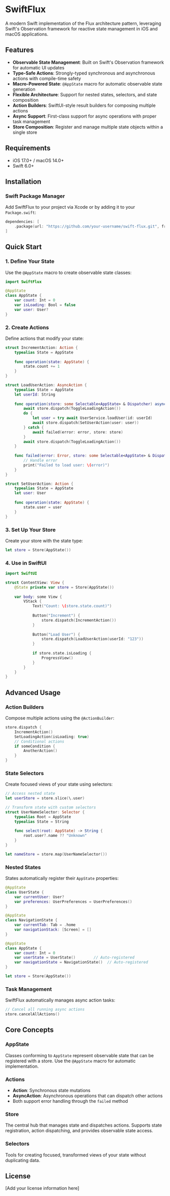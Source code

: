 # SwiftFlux

A modern Swift implementation of the Flux architecture pattern, leveraging Swift's Observation framework for reactive state management in iOS and macOS applications.

## Features

- **Observable State Management**: Built on Swift's Observation framework for automatic UI updates
- **Type-Safe Actions**: Strongly-typed synchronous and asynchronous actions with compile-time safety  
- **Macro-Powered State**: `@AppState` macro for automatic observable state generation
- **Flexible Architecture**: Support for nested states, selectors, and state composition
- **Action Builders**: SwiftUI-style result builders for composing multiple actions
- **Async Support**: First-class support for async operations with proper task management
- **Store Composition**: Register and manage multiple state objects within a single store

## Requirements

- iOS 17.0+ / macOS 14.0+
- Swift 6.0+

## Installation

### Swift Package Manager

Add SwiftFlux to your project via Xcode or by adding it to your `Package.swift`:

```swift
dependencies: [
    .package(url: "https://github.com/your-username/swift-flux.git", from: "1.0.0")
]
```

## Quick Start

### 1. Define Your State

Use the `@AppState` macro to create observable state classes:

```swift
import SwiftFlux

@AppState
class AppState {
    var count: Int = 0
    var isLoading: Bool = false
    var user: User?
}
```

### 2. Create Actions

Define actions that modify your state:

```swift
struct IncrementAction: Action {
    typealias State = AppState
    
    func operation(state: AppState) {
        state.count += 1
    }
}

struct LoadUserAction: AsyncAction {
    typealias State = AppState
    let userId: String
    
    func operation(store: some Selectable<AppState> & Dispatcher) async {
        await store.dispatch(ToggleLoadingAction())
        do {
            let user = try await UserService.loadUser(id: userId)
            await store.dispatch(SetUserAction(user: user))
        } catch {
            await failed(error: error, store: store)
        }
        await store.dispatch(ToggleLoadingAction())
    }
    
    func failed(error: Error, store: some Selectable<AppState> & Dispatcher) async {
        // Handle error
        print("Failed to load user: \(error)")
    }
}

struct SetUserAction: Action {
    typealias State = AppState
    let user: User
    
    func operation(state: AppState) {
        state.user = user
    }
}
```

### 3. Set Up Your Store

Create your store with the state type:

```swift
let store = Store(AppState())
```

### 4. Use in SwiftUI

```swift
import SwiftUI

struct ContentView: View {
    @State private var store = Store(AppState())
    
    var body: some View {
        VStack {
            Text("Count: \(store.state.count)")
            
            Button("Increment") {
                store.dispatch(IncrementAction())
            }
            
            Button("Load User") {
                store.dispatch(LoadUserAction(userId: "123"))
            }
            
            if store.state.isLoading {
                ProgressView()
            }
        }
    }
}
```

## Advanced Usage

### Action Builders

Compose multiple actions using the `@ActionBuilder`:

```swift
store.dispatch {
    IncrementAction()
    SetLoadingAction(isLoading: true)
    // Conditional actions
    if someCondition {
        AnotherAction()
    }
}
```

### State Selectors

Create focused views of your state using selectors:

```swift
// Access nested state
let userStore = store.slice(\.user)

// Transform state with custom selectors
struct UserNameSelector: Selector {
    typealias Root = AppState
    typealias State = String
    
    func select(root: AppState) -> String {
        root.user?.name ?? "Unknown"
    }
}

let nameStore = store.map(UserNameSelector())
```

### Nested States

States automatically register their `AppState` properties:

```swift
@AppState
class UserState {
    var currentUser: User?
    var preferences: UserPreferences = UserPreferences()
}

@AppState  
class NavigationState {
    var currentTab: Tab = .home
    var navigationStack: [Screen] = []
}

@AppState
class AppState {
    var count: Int = 0
    var userState = UserState()        // Auto-registered
    var navigationState = NavigationState()  // Auto-registered
}

let store = Store(AppState())
```

### Task Management

SwiftFlux automatically manages async action tasks:

```swift
// Cancel all running async actions
store.cancelAllActions()
```

## Core Concepts

### AppState
Classes conforming to `AppState` represent observable state that can be registered with a store. Use the `@AppState` macro for automatic implementation.

### Actions
- **Action**: Synchronous state mutations
- **AsyncAction**: Asynchronous operations that can dispatch other actions
- Both support error handling through the `failed` method

### Store
The central hub that manages state and dispatches actions. Supports state registration, action dispatching, and provides observable state access.

### Selectors
Tools for creating focused, transformed views of your state without duplicating data.

## License

[Add your license information here]
